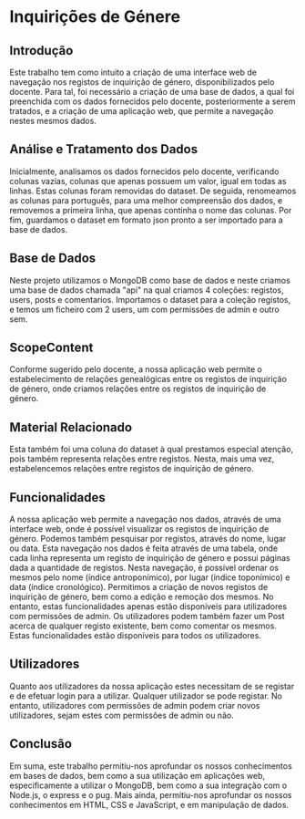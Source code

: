 # Inquirições de Génere

## Introdução
Este trabalho tem como intuito a criação de uma interface web de navegação nos registos de inquirição de género, disponibilizados pelo docente. Para tal, foi necessário a criação de uma base de dados, a qual foi preenchida com os dados fornecidos pelo docente, posteriormente a serem tratados, e a criação de uma aplicação web, que permite a navegação nestes mesmos dados.

## Análise e Tratamento dos Dados
Inicialmente, analisamos os dados fornecidos pelo docente, verificando colunas vazias, colunas que apenas possuem um valor, igual em todas as linhas. Estas colunas foram removidas do dataset.
De seguida, renomeamos as colunas para português, para uma melhor compreensão dos dados, e removemos a primeira linha, que apenas continha o nome das colunas.
Por fim, guardamos o dataset em formato json pronto a ser importado para a base de dados.

## Base de Dados
Neste projeto utilizamos o MongoDB como base de dados e neste criamos uma base de dados chamada "api" na qual criamos 4 coleções: registos, users, posts e comentarios.
Importamos o dataset para a coleção registos, e temos um ficheiro com 2 users, um com permissões de admin e outro sem.

## ScopeContent
Conforme sugerido pelo docente, a nossa aplicação web permite o estabelecimento de relações genealógicas entre os registos de inquirição de género, onde criamos relações entre os registos de inquirição de género.

## Material Relacionado
Esta também foi uma coluna do dataset à qual prestamos especial atenção, pois também representa relações entre registos. Nesta, mais uma vez, estabelencemos relações entre registos de inquirição de género.

## Funcionalidades
A nossa aplicação web permite a navegação nos dados, através de uma interface web, onde é possível visualizar os registos de inquirição de género. Podemos também pesquisar por registos, através do nome, lugar ou data. Esta navegação nos dados é feita através de uma tabela, onde cada linha representa um registo de inquirição de género e possui páginas dada a quantidade de registos.
Nesta navegação, é possível ordenar os mesmos pelo nome (índice antroponímico), por lugar (índice toponímico) e data (índice cronológico).
Permitimos a criação de novos registos de inquirição de género, bem como a edição e remoção dos mesmos. No entanto, estas funcionalidades apenas estão disponíveis para utilizadores com permissões de admin.
Os utilizadores podem também fazer um Post acerca de qualquer registo existente, bem como comentar os mesmos. Estas funcionalidades estão disponíveis para todos os utilizadores.

## Utilizadores
Quanto aos utilizadores da nossa aplicação estes necessitam de se registar e de efetuar login para a utilizar.
Qualquer utilizador se pode registar. No entanto, utilizadores com permissões de admin podem criar novos utilizadores, sejam estes com permissões de admin ou não.

## Conclusão
Em suma, este trabalho permitiu-nos aprofundar os nossos conhecimentos em bases de dados, bem como a sua utilização em aplicações web, especificamente a utilizar o MongoDB, bem como a sua integração com o Node.js, o express e o pug.
Mais ainda, permitiu-nos aprofundar os nossos conhecimentos em HTML, CSS e JavaScript, e em manipulação de dados.



